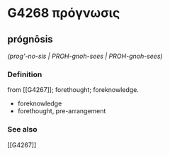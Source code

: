 # G4268 πρόγνωσις

## prógnōsis

_(prog'-no-sis | PROH-gnoh-sees | PROH-gnoh-sees)_

### Definition

from [[G4267]]; forethought; foreknowledge.

- foreknowledge
- forethought, pre-arrangement

### See also

[[G4267]]

